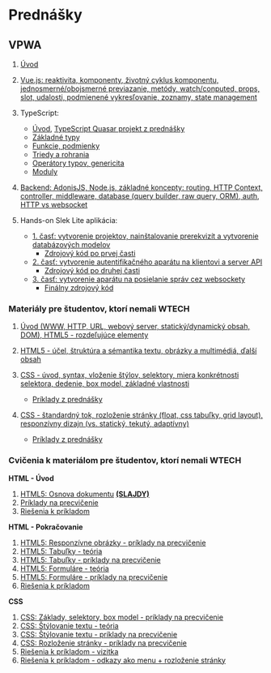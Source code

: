 # Prednášky

## VPWA

1. [Úvod](zdroje/1p-uvod.pdf)

2. [Vue.js: reaktivita, komponenty, životný cyklus komponentu, jednosmerné/obojsmerné previazanie, metódy, watch/conputed, props, slot, udalosti, podmienené vykresľovanie, zoznamy, state management](zdroje/2p-vuejs.pdf)

3. TypeScript:
    * [Úvod](zdroje/3p-ts-01-intro.pdf), [TypeScript Quasar projekt z prednášky](zdroje/3p-quasar.zip)  
    * [Základné typy](zdroje/3p-ts-02-basic-types.pdf)  
    * [Funkcie, podmienky](zdroje/3p-ts-03-functions-conditions.pdf)  
    * [Triedy a rohrania](zdroje/4p-ts-04-classes-interfaces.pdf)
    * [Operátory typov, genericita](zdroje/4p-ts-05-type-operators-generics.pdf)
    * [Moduly](zdroje/4p-ts-06-moduls.pdf)

4. [Backend: AdonisJS, Node.js, základné koncepty: routing, HTTP Context, controller, middleware, database (query builder, raw query, ORM), auth, HTTP vs websocket](zdroje/05-be-adonisjs.pdf)

5. Hands-on Slek Lite aplikácia:
    * [1. časť: vytvorenie projektov, nainštalovanie prerekvizít a vytvorenie databázových modelov](slek/part1/readme.md)
        * [Zdrojový kód po prvej časti](slek/slek-part1.zip)
    * [2. časť: vytvorenie autentifikačného aparátu na klientovi a server API](slek/part2/readme.md)
        * [Zdrojový kód po druhej časti](slek/slek-part2.zip)
    * [3. časť: vytvorenie aparátu na posielanie správ cez websockety](slek/part3/readme.md)
        * [Finálny zdrojový kód](slek/slek-final.zip)
        

### Materiály pre študentov, ktorí nemali WTECH

1. [Úvod (WWW, HTTP, URL, webový server, statický/dynamický obsah, DOM), HTML5 - rozdeľujúce elementy](zdroje/wtech/01-WT-uvod-html.pdf)

2. [HTML5 - účel, štruktúra a sémantika textu, obrázky a multimédiá, ďalší obsah](zdroje/wtech/02-WT-html.pdf)

3. [CSS - úvod, syntax, vloženie štýlov, selektory, miera konkrétnosti selektora, dedenie, box model, základné vlastnosti](zdroje/wtech/03-WT-css-uvod-selektory-box.pdf)
    * [Príklady z prednášky](zdroje/wtech/priklady-03-WT-css.zip)

4. [CSS - štandardný tok, rozloženie stránky (float, css tabuľky, grid layout), responzívny dizajn (vs. statický, tekutý, adaptívny)](zdroje/wtech/04-WT-css-responzivny-dizajn.pdf)
    * [Príklady z prednášky](zdroje/wtech/priklady-04-WT-css.zip)


### Cvičenia k materiálom pre študentov, ktorí nemali WTECH

**HTML - Úvod**
1. [HTML5: Osnova dokumentu](zdroje/wtech/2-c) **[(SLAJDY)](zdroje/wtech/2-c/zdroje/c2-osnova-dokumentu.pdf)**
2. [Príklady na precvičenie](zdroje/wtech/2-c/#c2-priklady)
3. [Riešenia k príkladom](zdroje/wtech/zdroje/cvicenie2-priklady-riesenia.zip)

**HTML - Pokračovanie**
1. [HTML5: Responzívne obrázky - príklady na precvičenie](zdroje/wtech/3-c/obrazky)
2. [HTML5: Tabuľky - teória](zdroje/wtech/3-c/tabulky)
3. [HTML5: Tabuľky - príklady na precvičenie](zdroje/wtech/3-c/tabulky#c3-tabulky-priklady)
4. [HTML5: Formuláre - teória](zdroje/wtech/3-c/formulare)
5. [HTML5: Formuláre - príklady na precvičenie](zdroje/wtech/3-c/formulare#c3-formulare-priklady)
6. [Riešenia k príkladom](zdroje/wtech/zdroje/cvicenie3-priklady-riesenia.zip)

**CSS**
1. [CSS: Základy, selektory, box model - príklady na precvičenie](zdroje/wtech/4-c/zaklady-selektory)
2. [CSS: Štýlovanie textu - teória](zdroje/wtech/4-c/stylovanie-textu)
3. [CSS: Štýlovanie textu - príklady na precvičenie](zdroje/wtech/4-c/stylovanie-textu#c4-stylovanie-textu-priklady)
4. [CSS: Rozloženie stránky - príklady na precvičenie](zdroje/wtech/4-c/rozlozenie-stranky#c4-rozlozenie-stranky-priklady)
5. [Riešenia k príkladom - vizitka](zdroje/wtech/zdroje/cvicenie4a-priklady-riesenia.zip)
6. [Riešenia k príkladom - odkazy ako menu + rozloženie stránky](zdroje/wtech/zdroje/cvicenie4b-priklady-riesenia.zip)